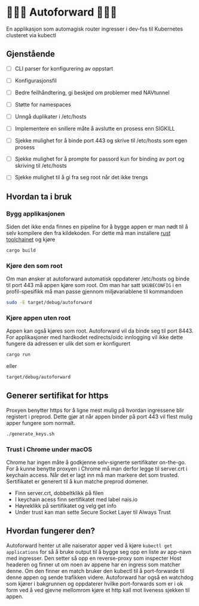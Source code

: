 # 🦀🦀🦀 Autoforward 🦀🦀🦀
En applikasjon som automagisk router ingresser i dev-fss til Kubernetes clusteret
via kubectl

## Gjenstående
* [ ] CLI parser for konfigurering av oppstart
* [ ] Konfigurasjonsfil
* [ ] Bedre feilhåndtering, gi beskjed om problemer med NAVtunnel
* [ ] Støtte for namespaces
* [ ] Unngå duplikater i /etc/hosts
* [ ] Implementere en snillere måte å avslutte en prosess enn SIGKILL 
* [ ] Sjekke mulighet for å binde port 443 og skrive til /etc/hosts som egen prosess
* [ ] Sjekke mulighet for å prompte for passord kun for binding av port og skriving til /etc/hosts
* [ ] Sjekke mulighet til å gi fra seg root når det ikke trengs


## Hvordan ta i bruk
### Bygg applikasjonen
Siden det ikke enda finnes en pipeline for å bygge appen er man nødt til å selv
kompilere den fra kildekoden. For dette må man installere 
[rust toolchainet](https://rustup.rs/) og kjøre
```bash
cargo build
```

### Kjøre den som root
Om man ønsker at autoforward automatisk oppdaterer /etc/hosts og binde til port
443 må appen kjøre som root. Om man har satt `$KUBECONFIG` i en profil-spesifikk
må man passe gjennom miljøvariablene til kommandoen
```bash
sudo -E target/debug/autoforward
```

### Kjøre appen uten root
Appen kan også kjøres som root. Autoforward vil da binde seg til port 8443. For
applikasjoner med hardkodet redirects/oidc innlogging vil ikke dette fungere da
adressen er ulik det som er konfigurert
```bash
cargo run
```
eller
```bash
target/debug/autoforward
```


## Generer sertifikat for https
Proxyen benytter https for å ligne mest mulig på hvordan ingressene blir registert
i preprod. Dette gjør at når appen binder på port 443 vil flest mulig apper fungere
som normalt.
```bash
./generate_keys.sh
```

### Trust i Chrome under macOS
Chrome har ingen måte å godkjenne selv-signerte sertifikater on-the-go. For å kunne
benytte proxyen i Chrome må man derfor legge til server.crt i keychain access. Når
det er lagt inn må man markere det som trusted. Sertifikatet er generert til å kun
matche preprod domener.
* Finn server.crt, dobbeltklikk på filen
* I keychain acess finn sertifikatet med label nais.io
* Høyreklikk på sertifikatet og velg get info
* Under trust kan man sette Secure Socket Layer til Always Trust

## Hvordan fungerer den?
Autoforward henter ut alle naiserator apper ved å kjøre `kubectl get applications`
for så å bruke output til å bygge seg opp en liste av app-navn med ingresser. Den
setter så opp en reverse-proxy som inspecter Host headeren og finner ut om noen av
appene har en ingress som matcher denne. Om den finner en match bruker den kubectl
til å port-forwarde til denne appen og sende trafikken videre. Autoforward har også
en watchdog som kjører i bakgrunnen og oppdaterer hvilke port-forwards som er i ok
form ved å ved gjevne mellomrom kjøre et http kall mot liveness sjekken til appen. 
